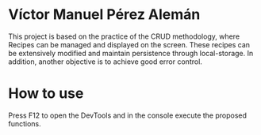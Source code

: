 # Víctor Manuel Pérez Alemán

This project is based on the practice of the CRUD methodology, where Recipes can be managed and displayed on the screen. These recipes can be extensively modified and maintain persistence through local-storage. In addition, another objective is to achieve good error control.


# How to use #
Press F12 to open the DevTools and in the console execute the proposed functions.
